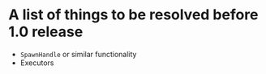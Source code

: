 # A list of things to be resolved before 1.0 release

- `SpawnHandle` or similar functionality
- Executors
